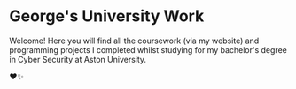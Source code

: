 # George's University Work
Welcome! Here you will find all the coursework (via my website) and programming projects I completed whilst studying for my bachelor's degree in Cyber Security at Aston University.

❤️✨
